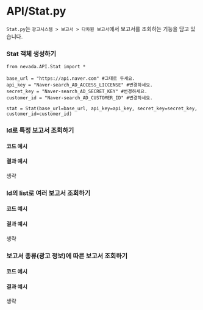 # API/Stat.py
`Stat.py`는 `광고시스템 > 보고서 > 다차원 보고서`에서 보고서를 조회하는 기능을 담고 있습니다. <br>

### Stat 객체 생성하기
	from nevada.API.Stat import *
	
	base_url = "https://api.naver.com" #그대로 두세요.
	api_key = "Naver-search_AD_ACCESS_LICCENSE" #변경하세요.
	secret_key = "Naver-search_AD_SECRET_KEY" #변경하세요.
	customer_id = "Naver-search_AD_CUSTOMER_ID" #변경하세요.
	
	stat = Stat(base_url=base_url, api_key=api_key, secret_key=secret_key, customer_id=customer_id)

### Id로 특정 보고서 조회하기
#### 코드 예시

#### 결과 예시
생략

### Id의 list로 여러 보고서 조회하기
#### 코드 예시

#### 결과 예시
생략

### 보고서 종류(광고 정보)에 따른 보고서 조회하기
#### 코드 예시

#### 결과 예시
생략
